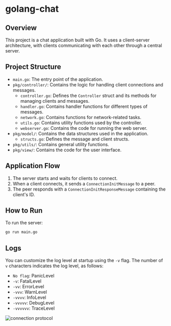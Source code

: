 # golang-chat

## Overview

This project is a chat application built with Go. It uses a client-server architecture, with clients communicating with each other through a central server.

## Project Structure

- `main.go`: The entry point of the application.
- `pkg/controller/`: Contains the logic for handling client connections and messages.
  - `controller.go`: Defines the `Controller` struct and its methods for managing clients and messages.
  - `handler.go`: Contains handler functions for different types of messages.
  - `network.go`: Contains functions for network-related tasks.
  - `utils.go`: Contains utility functions used by the controller.
  - `webserver.go`: Contains the code for running the web server.
- `pkg/model/`: Contains the data structures used in the application.
  - `structs.go`: Defines the message and client structs.
- `pkg/utils/`: Contains general utility functions.
- `pkg/view/`: Contains the code for the user interface.

## Application Flow

1. The server starts and waits for clients to connect.
1. When a client connects, it sends a `ConnectionInitMessage` to a peer.
1. The peer responds with a `ConnectionInitResponseMessage` containing the client's ID.

## How to Run

To run the server:

```sh
go run main.go
```

## Logs

You can customize the log level at startup using the `-v` flag. The number of `v` characters indicates the log level, as follows:

- `No flag`: PanicLevel
- `-v`: FatalLevel
- `-vv`: ErrorLevel
- `-vvv`: WarnLevel
- `-vvvv`: InfoLevel
- `-vvvvv`: DebugLevel
- `-vvvvvv`: TraceLevel

![connection protocol](https://www.plantuml.com/plantuml/dpng/ZP8nJyCm48Lt_mgpqI7v0GXG0J6m8Jfag2hasa-9rUHSsPV-Ve8ZYpfr9BhTzRvtvvUt3QmyZqClxhZ30AazLwq7IBpqLaDMp_BL7HzaWsDm-WIMbYmBfTbU5EFtpxyY8c9goSTg0cDvZNQAJEZK2KBCyjDScle46KljMsz17FQJIBs3ly2_apaxItoGJvBz21b_zOt0J3PhQBFx3h6P-7XdUjvYUvIiv-fcVmQchIKaxTMnEMFxpXe3EYHtX47cfLZuhXqHfW577sHP3WX1jOXKPdecidvWCcRrm8GPz63S_yUNJGai-r96ClLaSvg8pQKFNmXdHm4bFmg9pACYowyh1cTJIbkKk8AMoLpzqFbLMv0PX_u7)
